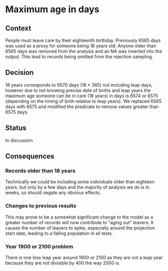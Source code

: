 # Maximum age in days

## Context

People must leave care by their eighteenth birthday. Previously 6565 days was used as a proxy for someone being 18 years old. Anyone older than 6565 days was removed from the analysis and an NA was inserted into the output.  This lead to records being omitted from the rejection sampling.

## Decision

18 years corresponds to 6570 days (18 * 365) not including leap days, however due to not knowing precise date of births and leap years the maximum age someone can be in care (18 years) in days is 6574 or 6575 (depending on the timing of birth relative to leap years). We replaced 6565 days with 6575 and modified the predicate to remove values greater than 6575 days.

## Status

In discussion

## Consequences

### Records older than 18 years

Technically we could be including some individuals older than eighteen years, but only by a few days and the majority of analysis we do is in weeks, so should negate any obvious effects.

### Changes to previous results

This may prove to be a somewhat significant change to the model as a greater number of records will now contribute to "aging out" leavers. It causes the number of leavers to spike, especially around the projection start date, leading to a falling population in all tests.

### Year 1900 or 2100 problem

There is one less leap year around 1900 or 2100 as they are not a leap year because they are not divisible by 400 the way 2000 is.
